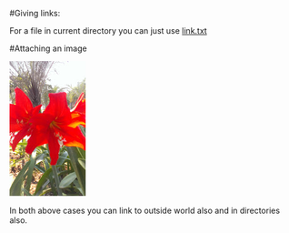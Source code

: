 #Giving links:

For a file in current directory you can just use [link.txt](link.txt)

#Attaching an image 

![alt text](image.jpg "image title")

In both above cases you can link to outside world also and in directories also.




